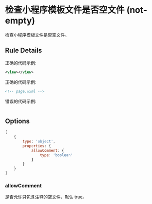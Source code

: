 # 检查小程序模板文件是否空文件 (not-empty)

检查小程序模板文件是否空文件。

## Rule Details


正确的代码示例:

```xml
<view></view>
```

正确的代码示例:

```xml
<!-- page.wxml -->
```

错误的代码示例:

```xml

```

## Options

```javascript
[
    {
        type: 'object',
        properties: {
            allowComment: {
                type: 'boolean'
            }
        }
    }
]
```

### allowComment

是否允许只包含注释的空文件，默认 true。